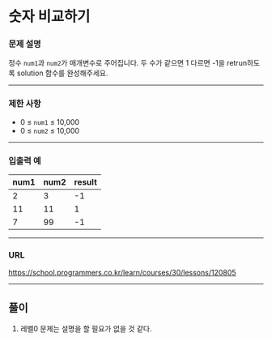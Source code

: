 # 숫자 비교하기

### 문제 설명

정수 `num1`과 `num2`가 매개변수로 주어집니다. 두 수가 같으면 1 다르면 -1을 retrun하도록 solution 함수를 완성해주세요.

-----------
### 제한 사항

- 0 ≤ `num1` ≤ 10,000
- 0 ≤ `num2` ≤ 10,000

-----------
### 입출력 예

| num1 | num2 | result |
|------|------|--------|
| 2    | 3    | -1     |
| 11   | 11   | 1      |
| 7    | 99   | -1     |

-----------
### URL

https://school.programmers.co.kr/learn/courses/30/lessons/120805

-----------
## 풀이
1. 레벨0 문제는 설명을 할 필요가 없을 것 같다.